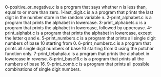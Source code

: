 0-positive_or_negative.c is a program that says whether n is less than, equal to or more than zero.
1-last_digit.c is a a program that prints the last digit in the number store in the random variable n.
2-print_alphabet.c is a program that prints the alphabet in lowercase.
3-print_alphabets.c is a program that prints the alphabet in lowercase, followed by uppercase.
4-print_alphabt.c is a program that prints the alphabet in lowercase, except the letter q and e.
5-print_numbers.c is a program that prints all single digit numbers of base 10 starting from 0.
6-print_numberz.c is a program that prints all single digit numbers of base 10 starting from 0 using the putchar function only.
7-print_tebahpla.c is a program that prints the alphabet in lowercase in reverse.
8-print_base16.c is a program that prints all the numbers of base 16.
9-print_comb.c is a program that prints all possible combinations of single digit numbers.
